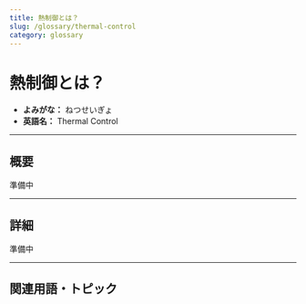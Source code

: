 ```yaml
---
title: 熱制御とは？
slug: /glossary/thermal-control
category: glossary
---
```


# 熱制御とは？

- **よみがな：** ねつせいぎょ  
- **英語名：** Thermal Control  

---

## 概要

準備中

---

## 詳細

準備中

---

## 関連用語・トピック

